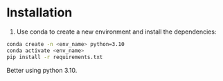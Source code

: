 # Installation

1. Use conda to create a new environment and install the dependencies:

```bash
conda create -n <env_name> python=3.10
conda activate <env_name>
pip install -r requirements.txt
```
Better using python 3.10.


